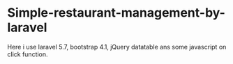 # Simple-restaurant-management-by-laravel

Here i use laravel 5.7, bootstrap 4.1, jQuery datatable ans some javascript on click function.
